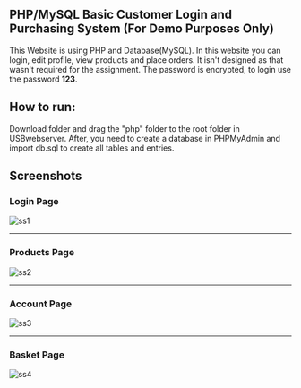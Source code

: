 ## PHP/MySQL Basic Customer Login and Purchasing System (For Demo Purposes Only)
This Website is using PHP and Database(MySQL). In this website you can login, edit profile, view products and place orders. It isn't designed as that wasn't required for the assignment.
The password is encrypted, to login use the password **123**.


## How to run:
Download folder and drag the "php" folder to the root folder in USBwebserver. After, you need to create a database in PHPMyAdmin and import db.sql to create all tables and entries.

## Screenshots

### Login Page
![ss1](https://github.com/mt-hill/customer_purchasing_system/assets/138307546/aa8f942a-d684-409d-ba94-51d78da7e1ae)

---
### Products Page
![ss2](https://github.com/mt-hill/customer_purchasing_system/assets/138307546/5c88eb0b-0fcb-4d18-bace-a7c7b55f11cc)

---
### Account Page
![ss3](https://github.com/mt-hill/customer_purchasing_system/assets/138307546/fedc55c7-6c94-4230-b15f-906aa65c7fcc)

---
### Basket Page
![ss4](https://github.com/mt-hill/customer_purchasing_system/assets/138307546/440f53d0-1647-42c9-a9fe-b9ee72598360)
